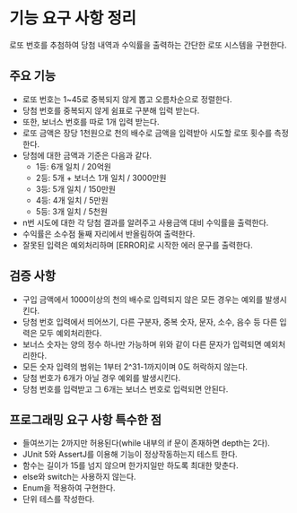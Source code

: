 # 기능 요구 사항 정리

로또 번호를 추첨하여 당첨 내역과 수익률을 출력하는 간단한 로또 시스템을 구현한다.

## 주요 기능
 - 로또 번호는 1~45로 중복되지 않게 뽑고 오름차순으로 정렬한다.
 - 당첨 번호를 중복되지 않게 쉼표로 구분해 입력 받는다.
 - 또한, 보너스 번호를 따로 1개 입력 받는다.
 - 로또 금액은 장당 1천원으로 천의 배수로 금액을 입력받아 시도할 로또 횟수를 측정한다.
 - 당첨에 대한 금액과 기준은 다음과 같다.
    * 1등: 6개 일치 / 20억원
    * 2등: 5개 + 보너스 1개 일치 / 3000만원
    * 3등: 5개 일치 / 150만원
    * 4등: 4개 일치 / 5만원
    * 5등: 3개 일치 / 5천원
 - n번 시도에 대한 각 당첨 결과를 알려주고 사용금액 대비 수익률을 출력한다.
 - 수익률은 소수점 둘째 자리에서 반올림하여 출력한다.
 - 잘못된 입력은 예외처리하며 [ERROR]로 시작한 에러 문구를 출력한다.

## 검증 사항
 - 구입 금액에서 1000이상의 천의 배수로 입력되지 않은 모든 경우는 예외를 발생시킨다.
 - 당첨 번호 입력에서 띄어쓰기, 다른 구분자, 중복 숫자, 문자, 소수, 음수 등 다른 입력은 모두 예외처리한다.
 - 보너스 숫자는 양의 정수 하나만 가능하며 위와 같이 다른 문자가 입력되면 예외처리한다.
 - 모든 숫자 입력의 범위는 1부터 2^31-1까지이며 0도 허락하지 않는다.
 - 당첨 번호가 6개가 아닐 경우 예외를 발생시킨다.
 - 당첨 번호를 입력받고 그 6개는 보너스 번호로 입력되면 안된다.

## 프로그래밍 요구 사항 특수한 점
 - 들여쓰기는 2까지만 허용된다(while 내부의 if 문이 존재하면 depth는 2다).
 - JUnit 5와 AssertJ를 이용해 기능이 정상작동하는지 테스트 한다.
 - 함수는 길이가 15를 넘지 않으며 한가지일만 하도록 최대한 맞춘다.
 - else와 switch는 사용하지 않는다.
 - Enum을 적용하여 구현한다.
 - 단위 테스를 작성한다.